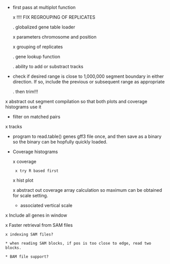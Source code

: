 
* first pass at multiplot function

     x !!!! FIX REGROUPING OF REPLICATES

     . globalized gene table loader

     x parameters chromosome and position

     x grouping of replicates

     . gene lookup function
  
     . ability to add or substract tracks

* check if desired range is close to 1,000,000 segment boundary in either 
  direction.  If so, include the previous or subsequent range as appropriate

     . then trim!!!

x abstract out segment compilation so that both plots and coverage histograms use it

* filter on matched pairs

x tracks

* program to read.table() genes gff3 file once, and then save as a binary
  so the binary can be hopfully quickly loaded.

* Coverage histograms

    x coverage
    
       x try R based first
        
    x hist plot

    x abstract out coverage array  calculation so maximum can be obtained for
      scale setting.

    * associated vertical scale

x Include all genes in window

x Faster retrieval from SAM files

    x indexing SAM files?

    * when reading SAM blocks, if pos is too close to edge, read two blocks.

    * BAM file support?

